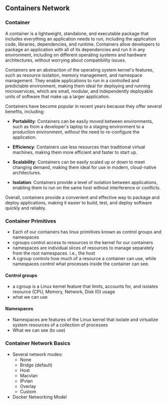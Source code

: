 ## Containers Network
### Container
A container is a lightweight, standalone, and executable package that includes everything an application needs to run, including the application code, libraries, dependencies, and runtime. Containers allow developers to package an application with all of its dependencies and run it in any environment, including on different operating systems and hardware architectures, without worrying about compatibility issues.

Containers are an abstraction of the operating system kernel's features, such as resource isolation, memory management, and namespace management. They enable applications to run in a controlled and predictable environment, making them ideal for deploying and running microservices, which are small, modular, and independently deployable units of software that make up a larger application.

Containers have become popular in recent years because they offer several benefits, including:

- **Portability**: Containers can be easily moved between environments, such as from a developer's laptop to a staging environment to a production environment, without the need to re-configure the application.

- **Efficiency**: Containers use less resources than traditional virtual machines, making them more efficient and faster to start up.

- **Scalability**: Containers can be easily scaled up or down to meet changing demand, making them ideal for use in modern, cloud-native architectures.

- **Isolation**: Containers provide a level of isolation between applications, enabling them to run on the same host without interference or conflicts.

Overall, containers provide a convenient and effective way to package and deploy applications, making it easier to build, test, and deploy software quickly and reliably.

### Container Primitives
- Each of our containers has linux primitives known as control groups and namespaces
- cgroups control access to resources in the kernel for our containers 
- namespaces are individual slices of resources to manage separately from the root namespaces. i.e., the host
- A cgroup controls how much of a resource a container can use, while namespaces control what processes inside the container can see.

#### Control groups
- a cgroup is a Linux kernel feature that limits, accounts for, and isolates resource (CPU, Memory, Network, Disk IO) usage
- what we can use
#### Namespaces
- Namespaces are features of the Linux kernel that isolate and virtualize system resources of a collection of processes
- What we can see (to use)

### Container Network Basics
- Several network modes:
    - None
    - Bridge (default)
    - Host
    - Macvlan
    - IPvlan
    - Overlay
    - Custom
- Docker Networking Model